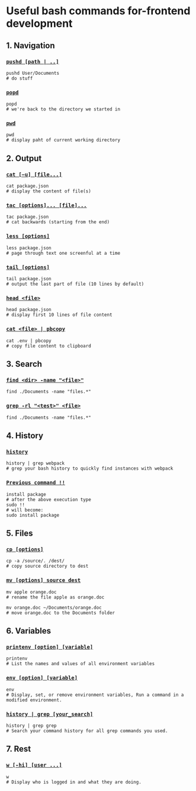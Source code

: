 # Useful bash commands for-frontend development

## 1. Navigation

### [`pushd [path | ..]`](https://ss64.com/bash/pushd.html)

```shell
pushd User/Documents
# do stuff
```

### [`popd`](https://ss64.com/bash/popd.html)

```shell
popd
# we're back to the directory we started in
```

### [`pwd`](https://ss64.com/bash/pwd.html)

```shell
pwd
# display paht of current working directory
```

## 2. Output

### [`cat [−u] [file...]`](https://ss64.com/bash/cat.html)

```shell
cat package.json
# display the content of file(s)
```

### [`tac [options]... [file]...`](https://ss64.com/bash/tac.html)

```shell
tac package.json
# cat backwards (starting from the end)
```

### [`less [options]`](https://ss64.com/bash/less.html)

```shell
less package.json
# page through text one screenful at a time
```

### [`tail [options]`](https://ss64.com/bash/tail.html)

```shell
tail package.json
# output the last part of file (10 lines by default)
```

### [`head <file>`](https://ss64.com/bash/head.html)

```shell
head package.json
# display first 10 lines of file content
```

### [`cat <file> | pbcopy`]()
```shell
cat .env | pbcopy
# copy file content to clipboard
```

## 3. Search

### [`find <dir> -name "<file>"`](https://ss64.com/bash/find.html)

```shell
find ./Documents -name "files.*"
```

### [`grep -rl "<test>" <file>`](https://ss64.com/bash/grep.html)

```shell
find ./Documents -name "files.*"
```

## 4. History

### [`history`](https://ss64.com/bash/history.html)

```shell
history | grep webpack
# grep your bash history to quickly find instances with webpack
```

### [`Previous command !!`](https://ss64.com/bash/historyexpansion)

```shell
install package
# after the above execution type
sudo !!
# will become:
sudo install package
```

## 5. Files

### [`cp [options]`](https://ss64.com/bash/cp.html)

```shell
cp -a /source/. /dest/
# copy source directory to dest
```

### [`mv [options] source dest`](https://ss64.com/bash/mv.html)

```shell
mv apple orange.doc
# rename the file apple as orange.doc

mv orange.doc ~/Documents/orange.doc
# move orange.doc to the Documents folder
```

## 6. Variables

### [`printenv [option] [variable]`](https://ss64.com/bash/printenv.html)
```shell
printenv
# List the names and values of all environment variables 
```


### [`env [option] [variable]`](https://ss64.com/bash/env.html)
```shell
env
# Display, set, or remove environment variables, Run a command in a modified environment. 
```

### [`history | grep [your_search]`]()
```shell
history | grep grep
# Search your command history for all grep commands you used.
```

## 7. Rest


### [`w [-hi] [user ...]`](https://ss64.com/bash/w.html)
```shell
w
# Display who is logged in and what they are doing. 
```
